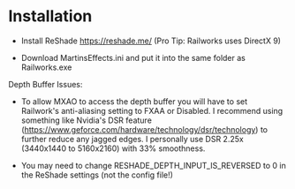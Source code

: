 # Installation

- Install ReShade https://reshade.me/ (Pro Tip: Railworks uses DirectX 9)

- Download MartinsEffects.ini and put it into the same folder as Railworks.exe

Depth Buffer Issues:

- To allow MXAO to access the depth buffer you will have to set Railwork's anti-aliasing setting to FXAA or Disabled. I recommend using something like Nvidia's DSR feature (https://www.geforce.com/hardware/technology/dsr/technology) to further reduce any jagged edges. I personally use DSR 2.25x (3440x1440 to 5160x2160) with 33% smoothness.

- You may need to change RESHADE_DEPTH_INPUT_IS_REVERSED to 0 in the ReShade settings (not the config file!)
